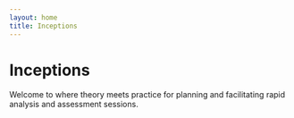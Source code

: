 ```yaml
---
layout: home
title: Inceptions
---
```


# Inceptions

Welcome to where theory meets practice for planning and facilitating rapid analysis and assessment sessions.
